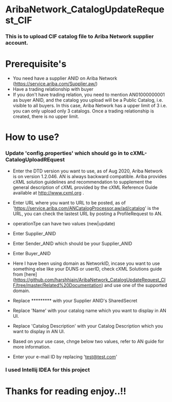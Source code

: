 # AribaNetwork_CatalogUpdateRequest_CIF

### This is to upload CIF catalog file to Ariba Network supplier account. 

# Prerequisite's 
* You need have a supplier ANID on Ariba Network (https://service.ariba.com/Supplier.aw/)
* Have a trading relationship with buyer
* If you don't have trading relation, you need to mention AN01000000001 as buyer ANID, and the catalog you upload will be a Public Catalog, i.e. visible to all buyers. In this case, Ariba Network has a upper limit of 3 i.e. you can only upload only 3 catalogs. Once a trading relationship is created, there is no upper limit. 

# How to use? 
### Update 'config.properties' which should go in to cXML-CatalogUploadREquest

* Enter the DTD version you want to use, as of Aug 2020, Ariba Network is on version 1.2.046. AN is always backward compatible. 
Ariba provides cXML solution guidelines and recommendation to supplement the general description of cXML provided by the cXML Reference Guide available at http://www.cxml.org .

* Enter URL where you want to URL to be posted, as of 'https://service.ariba.com/ANCatalogProcessor.aw/ad/catalog' is the URL, you can check the lastest URL by posting a ProfileRequest to AN. 
* operationTpe can have two values (new|update)
* Enter Supplier_ANID
* Enter Sender_ANID which should be your Supplier_ANID
* Enter Buyer_ANID
* Here I have been using domain as NetworkID, incase you want to use something else like your DUNS or userID, check cXML Solutions guide from [here] (https://github.com/harshhjain/AribaNetwork_CatalogUpdateRequest_CIF/tree/master/Related%20Documentation) and use one of the supported domain. 
* Replace ********* with your Supplier ANID's SharedSecret
* Replace 'Name' with your catalog name which you want to display in AN UI. 
* Replace 'Catalog Description' with your Catalog Description which you want to display in AN UI. 
* Based on your use case, chnge below two values, refer to AN guide for more information. 
* Enter your e-mail ID by replacing 'test@test.com'

### I used Intellij IDEA for this project

# Thanks for reading enjoy..!!
